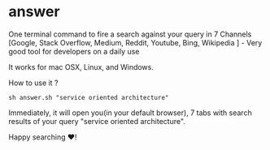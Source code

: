 # answer
One terminal command to fire a search against your query in 7 Channels [Google, Stack Overflow, Medium, Reddit, Youtube, Bing, Wikipedia ] -  Very good tool for developers on a daily use


It works for mac OSX, Linux, and Windows.

How to use it ? 
```
sh answer.sh "service oriented architecture"

```

Immediately, it will open you(in your default browser), 7 tabs with search results of your query "service oriented architecture".

Happy searching ❤️!
